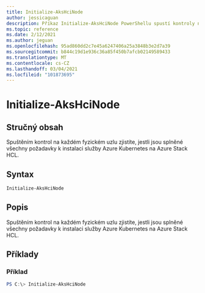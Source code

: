 ```yaml
---
title: Initialize-AksHciNode
author: jessicaguan
description: Příkaz Initialize-AksHciNode PowerShellu spustí kontroly na každém fyzickém uzlu, aby se zjistilo, jestli jsou všechny požadavky splněné pro instalaci AKS na Azure Stack HCI.
ms.topic: reference
ms.date: 2/12/2021
ms.author: jeguan
ms.openlocfilehash: 95ad860dd2c7e45a6247406a25a3848b3e2d7a39
ms.sourcegitcommit: b844c19d1e936c36a85f450b7afcb02149589433
ms.translationtype: MT
ms.contentlocale: cs-CZ
ms.lasthandoff: 03/04/2021
ms.locfileid: "101873695"
---
```

# <a name="initialize-akshcinode"></a>Initialize-AksHciNode

## <a name="synopsis"></a>Stručný obsah
Spuštěním kontrol na každém fyzickém uzlu zjistíte, jestli jsou splněné všechny požadavky k instalaci služby Azure Kubernetes na Azure Stack HCL.

## <a name="syntax"></a>Syntax

```powershell
Initialize-AksHciNode
```

## <a name="description"></a>Popis
Spuštěním kontrol na každém fyzickém uzlu zjistíte, jestli jsou splněné všechny požadavky k instalaci služby Azure Kubernetes na Azure Stack HCL.

## <a name="examples"></a>Příklady

### <a name="example"></a>Příklad
```powershell
PS C:\> Initialize-AksHciNode
```
